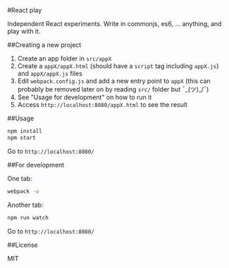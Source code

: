 #React play

Independent React experiments. Write in commonjs, es6, ... anything, and play with it.

##Creating a new project

1. Create an app folder in `src/appX`
2. Create a `appX/appX.html` (should have a `script` tag including `appX.js`) and `appX/appX.js` files
3. Edit `webpack.config.js` and add a new entry point to `appX` (this can probably be removed later on by reading `src/` folder but ¯\_(ツ)_/¯)
4. See "Usage for development" on how to run it
5. Access `http://localhost:8080/appX.html` to see the result

##Usage

```sh
npm install
npm start
```

Go to `http://localhost:8080/`

##For development

One tab:
```sh
webpack -w
```

Another tab:
```sh
npm run watch
```

Go to `http://localhost:8080/`

##License

MIT

